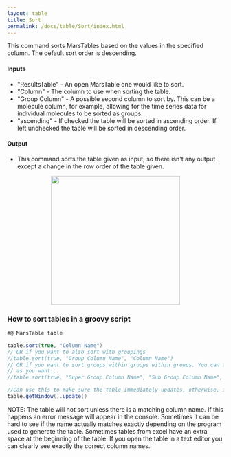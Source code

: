 ```yaml
---
layout: table
title: Sort
permalink: /docs/table/Sort/index.html
---
```

This command sorts MarsTables based on the values in the specified column. The default sort order is descending.

#### Inputs

* "ResultsTable" - An open MarsTable one would like to sort.
* "Column" - The column to use when sorting the table.
* "Group Column" - A possible second column to sort by. This can be a molecule column, for example, allowing for the time series data for individual molecules to be sorted as groups.
* "ascending" - If checked the table will be sorted in ascending order. If left unchecked the table will be sorted in descending order.

#### Output
* This command sorts the table given as input, so there isn't any output except a change in the row order of the table given.

<div style="text-align: center"><img  src='{{site.baseurl}}/docs/table/img/img2.png' width='300'/></div>


### How to sort tables in a groovy script

```groovy
#@ MarsTable table

table.sort(true, "Column Name")
// OR if you want to also sort with groupings
//table.sort(true, "Group Column Name", "Column Name")
// OR if you want to sort groups within groups within groups. You can add as many subgroups
// as you want...
//table.sort(true, "Super Group Column Name", "Sub Group Column Name", ..., "Column Name")

//Can use this to make sure the table immediately updates, otherwise, it might only update when clicking on it.
table.getWindow().update()
```

NOTE: The table will not sort unless there is a matching column name. If this happens an error message will appear in the console. Sometimes it can be hard to see if the name actually matches exactly depending on the program used to generate the table. Sometimes tables from excel have an extra space at the beginning of the table. If you open the table in a text editor you can clearly see exactly the correct column names.
